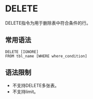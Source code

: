 # DELETE<a name="ddm-08-0008"></a>

DELETE指令为用于删除表中符合条件的行。

## 常用语法<a name="section16157550115213"></a>

```
DELETE [IGNORE]
FROM tbl_name [WHERE where_condition]
```

## 语法限制<a name="section11542530185813"></a>

-   不支持DELETE多张表。
-   不支持limit。

